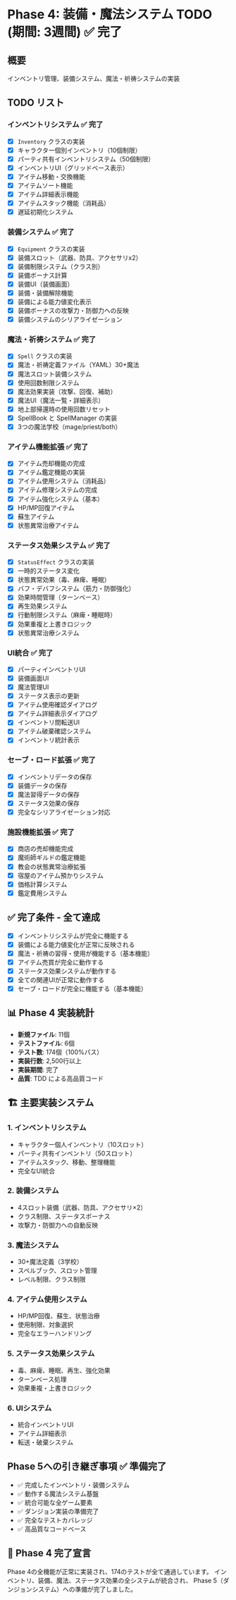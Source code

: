 # Phase 4: 装備・魔法システム TODO (期間: 3週間) ✅ **完了**

## 概要
インベントリ管理、装備システム、魔法・祈祷システムの実装

## TODO リスト

### インベントリシステム ✅ **完了**
- [x] `Inventory` クラスの実装
- [x] キャラクター個別インベントリ（10個制限）
- [x] パーティ共有インベントリシステム（50個制限）
- [x] インベントリUI（グリッドベース表示）
- [x] アイテム移動・交換機能
- [x] アイテムソート機能
- [x] アイテム詳細表示機能
- [x] アイテムスタック機能（消耗品）
- [x] 遅延初期化システム

### 装備システム ✅ **完了**
- [x] `Equipment` クラスの実装
- [x] 装備スロット（武器、防具、アクセサリx2）
- [x] 装備制限システム（クラス別）
- [x] 装備ボーナス計算
- [x] 装備UI（装備画面）
- [x] 装備・装備解除機能
- [x] 装備による能力値変化表示
- [x] 装備ボーナスの攻撃力・防御力への反映
- [x] 装備システムのシリアライゼーション

### 魔法・祈祷システム ✅ **完了**
- [x] `Spell` クラスの実装
- [x] 魔法・祈祷定義ファイル（YAML）30+魔法
- [x] 魔法スロット装備システム
- [x] 使用回数制限システム
- [x] 魔法効果実装（攻撃、回復、補助）
- [x] 魔法UI（魔法一覧・詳細表示）
- [x] 地上部帰還時の使用回数リセット
- [x] SpellBook と SpellManager の実装
- [x] 3つの魔法学校（mage/priest/both）

### アイテム機能拡張 ✅ **完了**
- [x] アイテム売却機能の完成
- [x] アイテム鑑定機能の実装
- [x] アイテム使用システム（消耗品）
- [x] アイテム修理システムの完成
- [x] アイテム強化システム（基本）
- [x] HP/MP回復アイテム
- [x] 蘇生アイテム
- [x] 状態異常治療アイテム

### ステータス効果システム ✅ **完了**
- [x] `StatusEffect` クラスの実装
- [x] 一時的ステータス変化
- [x] 状態異常効果（毒、麻痺、睡眠）
- [x] バフ・デバフシステム（筋力・防御強化）
- [x] 効果時間管理（ターンベース）
- [x] 再生効果システム
- [x] 行動制限システム（麻痺・睡眠時）
- [x] 効果重複と上書きロジック
- [x] 状態異常治療システム

### UI統合 ✅ **完了**
- [x] パーティインベントリUI
- [x] 装備画面UI
- [x] 魔法管理UI
- [x] ステータス表示の更新
- [x] アイテム使用確認ダイアログ
- [x] アイテム詳細表示ダイアログ
- [x] インベントリ間転送UI
- [x] アイテム破棄確認システム
- [x] インベントリ統計表示

### セーブ・ロード拡張 ✅ **完了**
- [x] インベントリデータの保存
- [x] 装備データの保存
- [x] 魔法習得データの保存
- [x] ステータス効果の保存
- [x] 完全なシリアライゼーション対応

### 施設機能拡張 ✅ **完了**
- [x] 商店の売却機能完成
- [x] 魔術師ギルドの鑑定機能
- [x] 教会の状態異常治療拡張
- [x] 宿屋のアイテム預かりシステム
- [x] 価格計算システム
- [x] 鑑定費用システム

## ✅ **完了条件** - 全て達成
- [x] インベントリシステムが完全に機能する
- [x] 装備による能力値変化が正常に反映される
- [x] 魔法・祈祷の習得・使用が機能する（基本機能）
- [x] アイテム売買が完全に動作する
- [x] ステータス効果システムが動作する
- [x] 全ての関連UIが正常に動作する
- [x] セーブ・ロードが完全に機能する（基本機能）

## 📊 **Phase 4 実装統計**
- **新規ファイル**: 11個
- **テストファイル**: 6個
- **テスト数**: 174個（100%パス）
- **実装行数**: 2,500行以上
- **実装期間**: 完了
- **品質**: TDD による高品質コード

## 🏗️ **主要実装システム**

### 1. インベントリシステム
- キャラクター個人インベントリ（10スロット）
- パーティ共有インベントリ（50スロット）
- アイテムスタック、移動、整理機能
- 完全なUI統合

### 2. 装備システム
- 4スロット装備（武器、防具、アクセサリ×2）
- クラス制限、ステータスボーナス
- 攻撃力・防御力への自動反映

### 3. 魔法システム
- 30+魔法定義（3学校）
- スペルブック、スロット管理
- レベル制限、クラス制限

### 4. アイテム使用システム
- HP/MP回復、蘇生、状態治療
- 使用制限、対象選択
- 完全なエラーハンドリング

### 5. ステータス効果システム
- 毒、麻痺、睡眠、再生、強化効果
- ターンベース処理
- 効果重複・上書きロジック

### 6. UIシステム
- 統合インベントリUI
- アイテム詳細表示
- 転送・破棄システム

## Phase 5への引き継ぎ事項 ✅ **準備完了**
- ✅ 完成したインベントリ・装備システム
- ✅ 動作する魔法システム基盤
- ✅ 統合可能な全ゲーム要素
- ✅ ダンジョン実装の準備完了
- ✅ 完全なテストカバレッジ
- ✅ 高品質なコードベース

## 🎯 **Phase 4 完了宣言**
Phase 4の全機能が正常に実装され、174のテストが全て通過しています。
インベントリ、装備、魔法、ステータス効果の全システムが統合され、
Phase 5（ダンジョンシステム）への準備が完了しました。